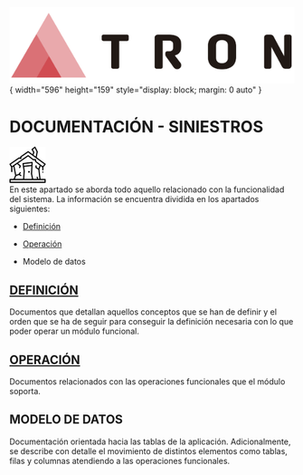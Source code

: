 ![LOGO TRON](./00-Imagen/logo-TRON.png){ width="596" height="159" style="display: block; margin: 0 auto" }
# DOCUMENTACIÓN - SINIESTROS

![Imagen SINIESTRO](./00-Imagen/Icono-siniestros.png
 "Documentación Siniestros")   
 En este apartado se aborda todo aquello relacionado con la funcionalidad del sistema. La información se encuentra dividida en los apartados siguientes:

- [Definición](../../../../01-TRON/01-Documentacion/01-Modulos/04-Siniestros/01-Definicion/DEFINICION-Concepto-Siniestro.md)

- [Operación](../../../../01-TRON/01-Documentacion/01-Modulos/04-Siniestros/02-Operacion/OPERACION-Siniestros.md)

- Modelo de datos

## [DEFINICIÓN](../../../../01-TRON/01-Documentacion/01-Modulos/04-Siniestros/01-Definicion/DEFINICION-Concepto-Siniestro.md)
Documentos que detallan aquellos conceptos que se han de definir y el orden que se ha de seguir para conseguir la definición necesaria con lo que poder operar un módulo funcional.  

## [OPERACIÓN](../../../../01-TRON/01-Documentacion/01-Modulos/04-Siniestros/02-Operacion/OPERACION-Siniestros.md)
Documentos relacionados con las operaciones funcionales que el módulo soporta.  

## MODELO DE DATOS

Documentación orientada hacia las tablas de la aplicación. Adicionalmente, se describe con detalle el movimiento de distintos elementos como tablas, filas y columnas atendiendo a las operaciones funcionales.  


